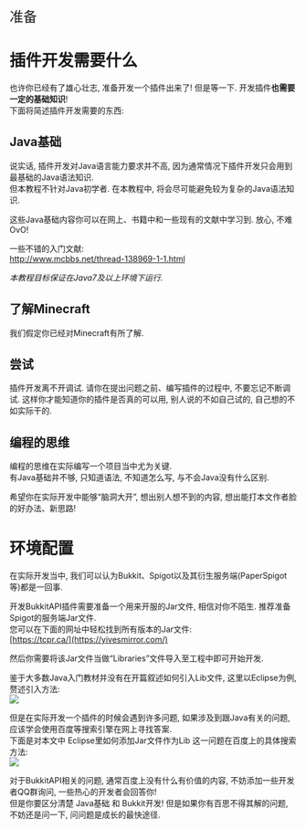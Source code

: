 <p style="font-size:24px;">准备</p>

# 插件开发需要什么
也许你已经有了雄心壮志, 准备开发一个插件出来了! 但是等一下. 开发插件**也需要一定的基础知识**!  
下面将简述插件开发需要的东西:

## Java基础
说实话, 插件开发对Java语言能力要求并不高, 因为通常情况下插件开发只会用到最基础的Java语法知识.  
但本教程不针对Java初学者. 在本教程中, 将会尽可能避免较为复杂的Java语法知识.  

这些Java基础内容你可以在网上、书籍中和一些现有的文献中学习到. 放心, 不难 OvO!  

一些不错的入门文献:  
http://www.mcbbs.net/thread-138969-1-1.html  

*本教程目标保证在Java7及以上环境下运行.*

## 了解Minecraft
我们假定你已经对Minecraft有所了解. 

## 尝试
插件开发离不开调试. 请你在提出问题之前、编写插件的过程中, 不要忘记不断调试. 这样你才能知道你的插件是否真的可以用, 别人说的不如自己试的, 自己想的不如实际干的.

## 编程的思维
编程的思维在实际编写一个项目当中尤为关键.  
有Java基础并不够, 只知道语法, 不知道怎么写, 与不会Java没有什么区别.

希望你在实际开发中能够“脑洞大开”, 想出别人想不到的内容, 想出能打本文作者脸的好办法、新思路!

# 环境配置
在实际开发当中, 我们可以认为Bukkit、Spigot以及其衍生服务端(PaperSpigot等)都是一回事.  

开发BukkitAPI插件需要准备一个用来开服的Jar文件, 相信对你不陌生. 推荐准备Spigot的服务端Jar文件.  
您可以在下面的网址中轻松找到所有版本的Jar文件:  
[https://tcpr.ca/](https://yivesmirror.com/)

然后你需要将该Jar文件当做“Libraries”文件导入至工程中即可开始开发.

鉴于大多数Java入门教材并没有在开篇叙述如何引入Lib文件, 这里以Eclipse为例, 赘述引入方法:  
![](https://miao.su/images/2018/08/09/QQ201808091352474dd4b.png)

但是在实际开发一个插件的时候会遇到许多问题, 如果涉及到跟Java有关的问题, 应该学会使用百度等搜索引擎在网上寻找答案.  
下面是对本文中 Eclipse里如何添加Jar文件作为Lib 这一问题在百度上的具体搜索方法:  
![](https://i.loli.net/2018/08/20/5b7a4b8176b1e.gif)

对于BukkitAPI相关的问题, 通常百度上没有什么有价值的内容, 不妨添加一些开发者QQ群询问, 一些热心的开发者会回答你!  
但是你要区分清楚 Java基础 和 Bukkit开发! 但是如果你有百思不得其解的问题, 不妨还是问一下, 问问题是成长的最快途径.  
